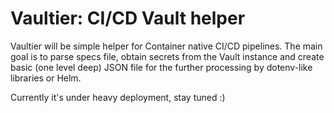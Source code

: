 # Vaultier: CI/CD Vault helper

Vaultier will be simple helper for Container native CI/CD pipelines. 
The main goal is to parse specs file, obtain secrets from the Vault 
instance and create basic (one level deep) JSON file for the further 
processing by dotenv-like libraries or Helm.

Currently it's under heavy deployment, stay tuned :)